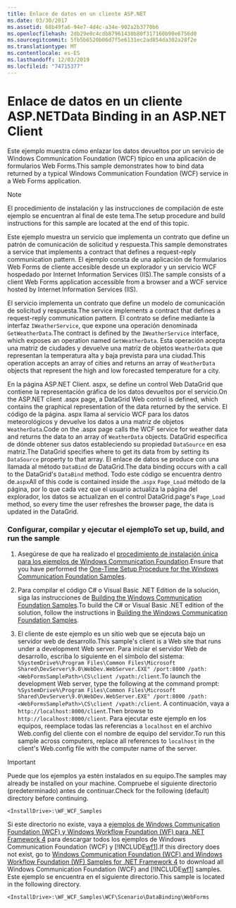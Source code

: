```yaml
---
title: Enlace de datos en un cliente ASP.NET
ms.date: 03/30/2017
ms.assetid: 68b49fa6-94e7-4d4c-a34e-902a2b3770b6
ms.openlocfilehash: 2db29e0c4cdb87961430b80f317160b90e6756d0
ms.sourcegitcommit: 5fb5b6520b06d7f5e6131ec2ad854da302a28f2e
ms.translationtype: MT
ms.contentlocale: es-ES
ms.lasthandoff: 12/03/2019
ms.locfileid: "74715377"
---
```

# <a name="data-binding-in-an-aspnet-client"></a><span data-ttu-id="9c9f5-102">Enlace de datos en un cliente ASP.NET</span><span class="sxs-lookup"><span data-stu-id="9c9f5-102">Data Binding in an ASP.NET Client</span></span>
<span data-ttu-id="9c9f5-103">Este ejemplo muestra cómo enlazar los datos devueltos por un servicio de Windows Communication Foundation (WCF) típico en una aplicación de formularios Web Forms.</span><span class="sxs-lookup"><span data-stu-id="9c9f5-103">This sample demonstrates how to bind data returned by a typical Windows Communication Foundation (WCF) service in a Web Forms application.</span></span>  
  
> [!NOTE]
> <span data-ttu-id="9c9f5-104">El procedimiento de instalación y las instrucciones de compilación de este ejemplo se encuentran al final de este tema.</span><span class="sxs-lookup"><span data-stu-id="9c9f5-104">The setup procedure and build instructions for this sample are located at the end of this topic.</span></span>  
  
 <span data-ttu-id="9c9f5-105">Este ejemplo muestra un servicio que implementa un contrato que define un patrón de comunicación de solicitud y respuesta.</span><span class="sxs-lookup"><span data-stu-id="9c9f5-105">This sample demonstrates a service that implements a contract that defines a request-reply communication pattern.</span></span> <span data-ttu-id="9c9f5-106">El ejemplo consta de una aplicación de formularios Web Forms de cliente accesible desde un explorador y un servicio WCF hospedado por Internet Information Services (IIS).</span><span class="sxs-lookup"><span data-stu-id="9c9f5-106">The sample consists of a client Web Forms application accessible from a browser and a WCF service hosted by Internet Information Services (IIS).</span></span>  
  
 <span data-ttu-id="9c9f5-107">El servicio implementa un contrato que define un modelo de comunicación de solicitud y respuesta.</span><span class="sxs-lookup"><span data-stu-id="9c9f5-107">The service implements a contract that defines a request-reply communication pattern.</span></span> <span data-ttu-id="9c9f5-108">El contrato se define mediante la interfaz `IWeatherService`, que expone una operación denominada `GetWeatherData`.</span><span class="sxs-lookup"><span data-stu-id="9c9f5-108">The contract is defined by the `IWeatherService` interface, which exposes an operation named `GetWeatherData`.</span></span> <span data-ttu-id="9c9f5-109">Esta operación acepta una matriz de ciudades y devuelve una matriz de objetos `WeatherData` que representan la temperatura alta y baja prevista para una ciudad.</span><span class="sxs-lookup"><span data-stu-id="9c9f5-109">This operation accepts an array of cities and returns an array of `WeatherData` objects that represent the high and low forecasted temperature for a city.</span></span>  
  
 <span data-ttu-id="9c9f5-110">En la página ASP.NET Client. aspx, se define un control Web DataGrid que contiene la representación gráfica de los datos devueltos por el servicio.</span><span class="sxs-lookup"><span data-stu-id="9c9f5-110">On the ASP.NET client .aspx page, a DataGrid Web control is defined, which contains the graphical representation of the data returned by the service.</span></span> <span data-ttu-id="9c9f5-111">El código de la página. aspx llama al servicio WCF para los datos meteorológicos y devuelve los datos a una matriz de objetos `WeatherData`.</span><span class="sxs-lookup"><span data-stu-id="9c9f5-111">Code on the .aspx page calls the WCF service for weather data and returns the data to an array of `WeatherData` objects.</span></span> <span data-ttu-id="9c9f5-112">DataGrid especifica de dónde obtener sus datos estableciendo su propiedad `DataSource` en esa matriz.</span><span class="sxs-lookup"><span data-stu-id="9c9f5-112">The DataGrid specifies where to get its data from by setting its `DataSource` property to that array.</span></span> <span data-ttu-id="9c9f5-113">El enlace de datos se produce con una llamada al método `DataBind` de DataGrid.</span><span class="sxs-lookup"><span data-stu-id="9c9f5-113">The data binding occurs with a call to the DataGrid's `DataBind` method.</span></span> <span data-ttu-id="9c9f5-114">Todo este código se encuentra dentro de.`aspx`</span><span class="sxs-lookup"><span data-stu-id="9c9f5-114">All of this code is contained inside the .`aspx`</span></span> <span data-ttu-id="9c9f5-115">`Page_Load` método de la página, por lo que cada vez que el usuario actualiza la página del explorador, los datos se actualizan en el control DataGrid.</span><span class="sxs-lookup"><span data-stu-id="9c9f5-115">page's `Page_Load` method, so every time the user refreshes the browser page, the data is updated in the DataGrid.</span></span>  
  
### <a name="to-set-up-build-and-run-the-sample"></a><span data-ttu-id="9c9f5-116">Configurar, compilar y ejecutar el ejemplo</span><span class="sxs-lookup"><span data-stu-id="9c9f5-116">To set up, build, and run the sample</span></span>  
  
1. <span data-ttu-id="9c9f5-117">Asegúrese de que ha realizado el [procedimiento de instalación única para los ejemplos de Windows Communication Foundation](../../../../docs/framework/wcf/samples/one-time-setup-procedure-for-the-wcf-samples.md).</span><span class="sxs-lookup"><span data-stu-id="9c9f5-117">Ensure that you have performed the [One-Time Setup Procedure for the Windows Communication Foundation Samples](../../../../docs/framework/wcf/samples/one-time-setup-procedure-for-the-wcf-samples.md).</span></span>  
  
2. <span data-ttu-id="9c9f5-118">Para compilar el código C# o Visual Basic .NET Edition de la solución, siga las instrucciones de [Building the Windows Communication Foundation Samples](../../../../docs/framework/wcf/samples/building-the-samples.md).</span><span class="sxs-lookup"><span data-stu-id="9c9f5-118">To build the C# or Visual Basic .NET edition of the solution, follow the instructions in [Building the Windows Communication Foundation Samples](../../../../docs/framework/wcf/samples/building-the-samples.md).</span></span>  
  
3. <span data-ttu-id="9c9f5-119">El cliente de este ejemplo es un sitio web que se ejecuta bajo un servidor web de desarrollo.</span><span class="sxs-lookup"><span data-stu-id="9c9f5-119">This sample's client is a Web site that runs under a development Web server.</span></span> <span data-ttu-id="9c9f5-120">Para iniciar el servidor Web de desarrollo, escriba lo siguiente en el símbolo del sistema: `%SystemDrive%\Program Files\Common Files\Microsoft Shared\DevServer\9.0\WebDev.WebServer.EXE" /port:8000 /path:<WebFormsSamplePath>\CS\client /vpath:/client`.</span><span class="sxs-lookup"><span data-stu-id="9c9f5-120">To launch the development Web server, type the following at the command prompt: `%SystemDrive%\Program Files\Common Files\Microsoft Shared\DevServer\9.0\WebDev.WebServer.EXE" /port:8000 /path:<WebFormsSamplePath>\CS\client /vpath:/client`.</span></span> <span data-ttu-id="9c9f5-121">A continuación, vaya a `http://localhost:8000/client`.</span><span class="sxs-lookup"><span data-stu-id="9c9f5-121">Then browse to `http://localhost:8000/client`.</span></span> <span data-ttu-id="9c9f5-122">Para ejecutar este ejemplo en los equipos, reemplace todas las referencias a `localhost` en el archivo Web.config del cliente con el nombre de equipo del servidor.</span><span class="sxs-lookup"><span data-stu-id="9c9f5-122">To run this sample across computers, replace all references to `localhost` in the client's Web.config file with the computer name of the server.</span></span>  
  
> [!IMPORTANT]
> <span data-ttu-id="9c9f5-123">Puede que los ejemplos ya estén instalados en su equipo.</span><span class="sxs-lookup"><span data-stu-id="9c9f5-123">The samples may already be installed on your machine.</span></span> <span data-ttu-id="9c9f5-124">Compruebe el siguiente directorio (predeterminado) antes de continuar.</span><span class="sxs-lookup"><span data-stu-id="9c9f5-124">Check for the following (default) directory before continuing.</span></span>  
>   
> `<InstallDrive>:\WF_WCF_Samples`  
>   
> <span data-ttu-id="9c9f5-125">Si este directorio no existe, vaya a [ejemplos de Windows Communication Foundation (WCF) y Windows Workflow Foundation (WF) para .NET Framework 4](https://www.microsoft.com/download/details.aspx?id=21459) para descargar todos los ejemplos de Windows Communication Foundation (WCF) y [!INCLUDE[wf1](../../../../includes/wf1-md.md)].</span><span class="sxs-lookup"><span data-stu-id="9c9f5-125">If this directory does not exist, go to [Windows Communication Foundation (WCF) and Windows Workflow Foundation (WF) Samples for .NET Framework 4](https://www.microsoft.com/download/details.aspx?id=21459) to download all Windows Communication Foundation (WCF) and [!INCLUDE[wf1](../../../../includes/wf1-md.md)] samples.</span></span> <span data-ttu-id="9c9f5-126">Este ejemplo se encuentra en el siguiente directorio.</span><span class="sxs-lookup"><span data-stu-id="9c9f5-126">This sample is located in the following directory.</span></span>  
>   
> `<InstallDrive>:\WF_WCF_Samples\WCF\Scenario\DataBinding\WebForms`
